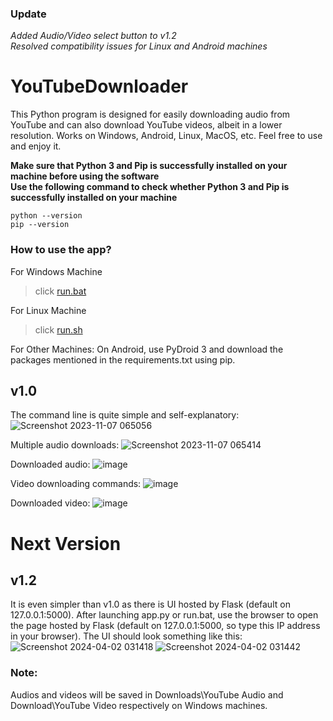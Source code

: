 ### Update
*Added Audio/Video select button to v1.2*<br>
*Resolved compatibility issues for Linux and Android machines*

# YouTubeDownloader
This Python program is designed for easily downloading audio from YouTube and can also download YouTube videos, albeit in a lower resolution. Works on Windows, Android, Linux, MacOS, etc. Feel free to use and enjoy it.

**Make sure that Python 3 and Pip is successfully installed on your machine before using the software**<br>
**Use the following command to check whether Python 3 and Pip is successfully installed on your machine**
```
python --version
pip --version

```

### How to use the app?
For Windows Machine
> click [run.bat](https://github.com/chinmaykrishnroy/YouTubeDownloader/blob/main/v1.0/run.bat)

For Linux Machine
> click [run.sh](https://github.com/chinmaykrishnroy/YouTubeDownloader/blob/main/v1.0/run.sh)

For Other Machines:
On Android, use PyDroid 3 and download the packages mentioned in the requirements.txt using pip. 

## v1.0
The command line is quite simple and self-explanatory:
![Screenshot 2023-11-07 065056](https://github.com/chinmaykrishnroy/YouTubeDownloader/assets/65699140/0601813c-3e01-4cf0-9159-f002f4abf2c8)

Multiple audio downloads:
![Screenshot 2023-11-07 065414](https://github.com/chinmaykrishnroy/YouTubeDownloader/assets/65699140/d61d1297-fe94-48b6-9bd5-20b35d110a6c)

Downloaded audio:
![image](https://github.com/chinmaykrishnroy/YouTubeDownloader/assets/65699140/6f654992-b4a2-4619-8ced-3fe7b831b0a4)

Video downloading commands:
![image](https://github.com/chinmaykrishnroy/YouTubeDownloader/assets/65699140/6b08ee1a-2abf-4d04-a8b4-3fcbe900100d)

Downloaded video:
![image](https://github.com/chinmaykrishnroy/YouTubeDownloader/assets/65699140/b6647fc4-8114-4b83-9952-bbad8d0e177a)


# Next Version
## v1.2
It is even simpler than v1.0 as there is UI hosted by Flask (default on 127.0.0.1:5000). After launching app.py or run.bat, use the browser to open the page hosted by Flask (default on 127.0.0.1:5000, so type this IP address in your browser). The UI should look something like this:
![Screenshot 2024-04-02 031418](https://github.com/chinmaykrishnroy/YouTubeDownloader/assets/65699140/36f29a28-cc8a-4b34-a714-70989059eba5)
![Screenshot 2024-04-02 031442](https://github.com/chinmaykrishnroy/YouTubeDownloader/assets/65699140/eab58881-b8cc-4f78-8b28-4e3fcad1797d)

### Note:
Audios and videos will be saved in Downloads\YouTube Audio and Download\YouTube Video respectively on Windows machines.
